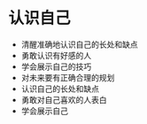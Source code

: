# 认识自己
- 清醒准确地认识自己的长处和缺点
- 勇敢认识有好感的人
- 学会展示自己的技巧
- 对未来要有正确合理的规划
- 认识自己的长处和缺点
- 勇敢对自己喜欢的人表白
- 学会展示自己
